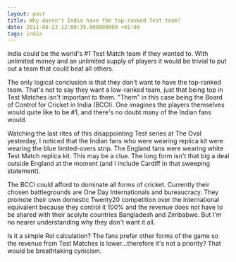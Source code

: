 ```yaml
---
layout: post
title: Why doesn't India have the top-ranked Test team?
date: 2011-08-23 12:00:35.000000000 +01:00
tags: india
---
```

India could be the world's #1 Test Match team if they wanted to. With unlimited money and an unlimited supply of players it would be trivial to put out a team that could beat all others.

The only logical conclusion is that they don't want to have the top-ranked team. That's not to say they want a low-ranked team, just that being top in Test Matches isn't important to them. "Them" in this case being the Board of Control for Cricket in India (BCCI). One imagines the players themselves would quite like to be #1, and there's no doubt many of the Indian fans would.

Watching the last rites of this disappointing Test series at The Oval yesterday, I noticed that the Indian fans who were wearing replica kit were wearing the blue limited-overs strip. The England fans were wearing white Test Match replica kit. This may be a clue. The long form isn't that big a deal outside England at the moment (and I include Cardiff in that sweeping statement).

The BCCI could afford to dominate all forms of cricket. Currently their chosen battlegrounds are One Day Internationals and bureaucracy. They promote their own domestic Twenty20 competition over the international equivalent because they control it 100% and the revenue does not have to be shared with their acolyte countries Bangladesh and Zimbabwe. But I'm no nearer understanding why they don't want it all.

Is it a simple RoI calculation? The fans prefer other forms of the game so the revenue from Test Matches is lower...therefore it's not a priority? That would be breathtaking cynicism.
